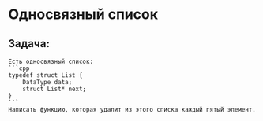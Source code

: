 # Односвязный список

## Задача:  
	Есть односвязный список:
	```cpp
	typedef struct List {
		DataType data;
		struct List* next;
	}
	```
	Написать функцию, которая удалит из этого списка каждый пятый элемент.
